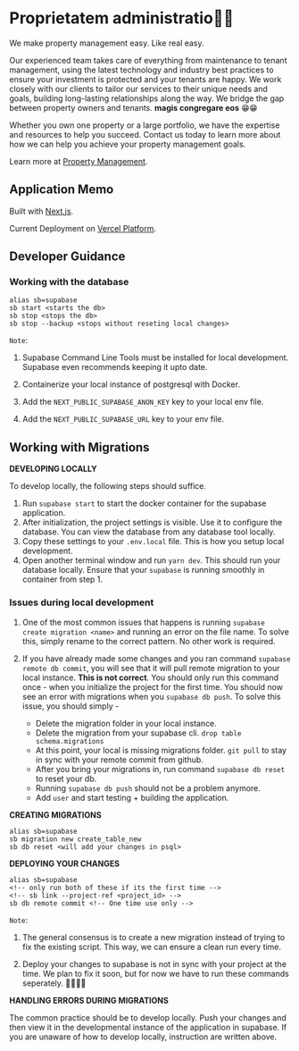 
# Proprietatem administratio🍩🍩

We make property management easy. Like real easy.

Our experienced team takes care of everything from maintenance to tenant management, using the latest technology and industry best practices to ensure your investment is protected and your tenants are happy. We work closely with our clients to tailor our services to their unique needs and goals, building long-lasting relationships along the way. We bridge the gap between property owners and tenants. **magis congregare eos** 😁😁

Whether you own one property or a large portfolio, we have the expertise and resources to help you succeed. Contact us today to learn more about how we can help you achieve your property management goals.

Learn more at [Property Management](https://google.com).

## Application Memo

Built with [Next.js](https://nextjs.org/).

Current Deployment on [Vercel Platform](https://vercel.com/new?utm_medium=default-template&filter=next.js&utm_source=create-next-app&utm_campaign=create-next-app-readme).

## Developer Guidance

### Working with the database
```
alias sb=supabase
sb start <starts the db>
sb stop <stops the db>
sb stop --backup <stops without reseting local changes>
```

`Note`:

1. Supabase Command Line Tools must be installed for local development. Supabase even recommends keeping it upto date.

2. Containerize your local instance of postgresql with Docker.

3. Add the `NEXT_PUBLIC_SUPABASE_ANON_KEY` key to your local env file.

4. Add the `NEXT_PUBLIC_SUPABASE_URL` key to your env file.

## Working with Migrations

**DEVELOPING LOCALLY**

To develop locally, the following steps should suffice.
1. Run `supabase start` to start the docker container for the supabase application.
2. After initialization, the project settings is visible. Use it to configure the database. You can view the database from any database tool locally.
3. Copy these settings to your `.env.local` file. This is how you setup local development.
4. Open another terminal window and run `yarn dev`. This should run your database locally. Ensure that your `supabase` is running smoothly in container from step 1.

### Issues during local development

1. One of the most common issues that happens is running `supabase create migration <name>` and running an error on the file name.
   To solve this, simply rename to the correct pattern. No other work is required.
2. If you have already made some changes and you ran command `supabase remote db commit`, you will see that it will pull remote migration to your local instance. **This is not correct**. You should only run this command once - when you initialize the project for the first time.
   You should now see an error with migrations when you `supabase db push`. To solve this issue, you should simply -

    - Delete the migration folder in your local instance.
    - Delete the migration from your supabase cli. `drop table schema.migrations`
    - At this point, your local is missing migrations folder. `git pull` to stay in sync with your remote commit from github.
    - After you bring your migrations in, run command `supabase db reset` to reset your db.
    - Running `supabase db push` should not be a problem anymore.
    - Add `user` and start testing + building the application.

**CREATING MIGRATIONS**

```
alias sb=supabase
sb migration new create_table_new
sb db reset <will add your changes in psql>

```

**DEPLOYING YOUR CHANGES**

```
alias sb=supabase
<!-- only run both of these if its the first time -->
<!-- sb link --project-ref <project_id> -->
sb db remote commit <!-- One time use only -->
```

`Note`:

1. The general consensus is to create a new migration instead of trying to fix the existing script. This way, we can ensure a clean run every time.

2. Deploy your changes to supabase is not in sync with your project at the time. We plan to fix it soon, but for now we have to run these commands seperately. 😵‍💫😵‍💫

**HANDLING ERRORS DURING MIGRATIONS**

The common practice should be to develop locally.
Push your changes and then view it in the developmental instance of the application in supabase.
If you are unaware of how to develop locally, instruction are written above.